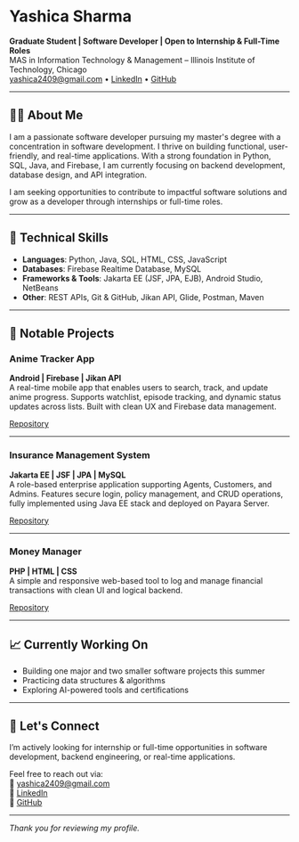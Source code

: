 # Yashica Sharma

**Graduate Student | Software Developer | Open to Internship & Full-Time Roles**  
MAS in Information Technology & Management – Illinois Institute of Technology, Chicago  
yashica2409@gmail.com • [LinkedIn](https://linkedin.com/in/yashicasharma) • [GitHub](https://github.com/yashica-02)

---

## 👩‍💻 About Me

I am a passionate software developer pursuing my master's degree with a concentration in software development. I thrive on building functional, user-friendly, and real-time applications. With a strong foundation in Python, SQL, Java, and Firebase, I am currently focusing on backend development, database design, and API integration.

I am seeking opportunities to contribute to impactful software solutions and grow as a developer through internships or full-time roles.

---

## 🧠 Technical Skills

- **Languages**: Python, Java, SQL, HTML, CSS, JavaScript  
- **Databases**: Firebase Realtime Database, MySQL  
- **Frameworks & Tools**: Jakarta EE (JSF, JPA, EJB), Android Studio, NetBeans  
- **Other**: REST APIs, Git & GitHub, Jikan API, Glide, Postman, Maven

---

## 📌 Notable Projects

### Anime Tracker App  
**Android | Firebase | Jikan API**  
A real-time mobile app that enables users to search, track, and update anime progress. Supports watchlist, episode tracking, and dynamic status updates across lists. Built with clean UX and Firebase data management.

[Repository](https://github.com/yashica-02/AnimeTrackerApp)

---

### Insurance Management System  
**Jakarta EE | JSF | JPA | MySQL**  
A role-based enterprise application supporting Agents, Customers, and Admins. Features secure login, policy management, and CRUD operations, fully implemented using Java EE stack and deployed on Payara Server.

[Repository](https://github.com/yashica-02/InsuranceManagementSystem)

---

### Money Manager  
**PHP | HTML | CSS**  
A simple and responsive web-based tool to log and manage financial transactions with clean UI and logical backend.

[Repository](https://github.com/yashica-02/MoneyManager)

---

## 📈 Currently Working On

- Building one major and two smaller software projects this summer  
- Practicing data structures & algorithms  
- Exploring AI-powered tools and certifications  

---

## 📨 Let's Connect

I’m actively looking for internship or full-time opportunities in software development, backend engineering, or real-time applications.

Feel free to reach out via:  
📧 yashica2409@gmail.com  
🔗 [LinkedIn](https://linkedin.com/in/yashicasharma)  
🔧 [GitHub](https://github.com/yashica-02)

---

_Thank you for reviewing my profile._
